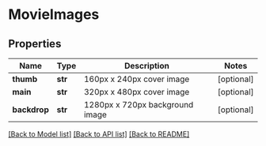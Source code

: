 # MovieImages

## Properties
Name | Type | Description | Notes
------------ | ------------- | ------------- | -------------
**thumb** | **str** | 160px x 240px cover image | [optional] 
**main** | **str** | 320px x 480px cover image | [optional] 
**backdrop** | **str** | 1280px x 720px background image | [optional] 

[[Back to Model list]](../README.md#documentation-for-models) [[Back to API list]](../README.md#documentation-for-api-endpoints) [[Back to README]](../README.md)

